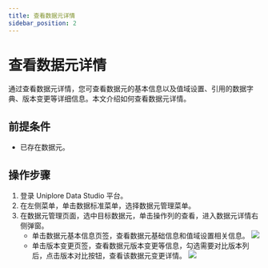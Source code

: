 ```yaml
---
title: 查看数据元详情
sidebar_position: 2
---
```


# 查看数据元详情
通过查看数据元详情，您可查看数据元的基本信息以及值域设置、引用的数据字典、版本变更等详细信息。本文介绍如何查看数据元详情。

## 前提条件
- 已存在数据元。

## 操作步骤
1. 登录 Uniplore Data Studio 平台。
2. 在左侧菜单，单击数据标准菜单，选择数据元管理菜单。
3. 在数据元管理页面，选中目标数据元，单击操作列的查看，进入数据元详情右侧弹窗。
    - 单击数据元基本信息页签，查看数据元基础信息和值域设置相关信息。
    [![](https://uniplore-docs.oss-cn-chengdu.aliyuncs.com/datastudio/data-standard/data-element-details-basic.png)](https://uniplore-docs.oss-cn-chengdu.aliyuncs.com/datastudio/data-exchange/data-element-details-basic.png)
    - 单击版本变更页签，查看数据元版本变更等信息，勾选需要对比版本列后，点击版本对比按钮，查看该数据元变更详情。
    [![](https://uniplore-docs.oss-cn-chengdu.aliyuncs.com/datastudio/data-standard/data-element-details-version.png)](https://uniplore-docs.oss-cn-chengdu.aliyuncs.com/datastudio/data-exchange/data-element-details-version.png)